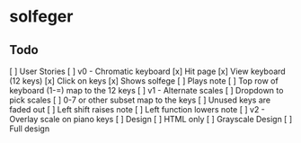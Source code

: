 # solfeger

## Todo
[ ] User Stories
	[ ] v0 - Chromatic keyboard
		[x] Hit page
		[x] View keyboard (12 keys)
		[x] Click on keys
			[x] Shows solfege
			[ ] Plays note
		[ ] Top row of keyboard (1-=) map to the 12 keys
	[ ] v1 - Alternate scales
		[ ] Dropdown to pick scales
		[ ] 0-7 or other subset map to the keys
		[ ] Unused keys are faded out
		[ ] Left shift raises note
		[ ] Left function lowers note
	[ ] v2 - Overlay scale on piano keys
[ ] Design
	[ ] HTML only
	[ ] Grayscale Design
	[ ] Full design